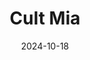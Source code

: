 ---  
layout: startup_page  
title: "Cult Mia"  
id: "cultmia.com"  
permalink: "/cultmiacultmia.com10182024/"  
website: "https://cultmia.com/"  
funding_round: "Seed"  
funding_amount: "$5M"  
investors: "Fuel Ventures, Morgan Stanley, David Wertheimer, H&M Group Ventures"  
about: "Cult Mia is a UK-based luxury retail platform that merges curated style, social impact, and data to benefit both customers and brand partners. It offers a uniquely curated, values-driven shopping experience and has seen consistent triple-digit growth since its launch in 2019."  
markets: "Luxury Retail, Fashion, Apparel, E-Commerce, Fashion, Retail"  
hq: "London, England, United Kingdom"  
founded_year: "2019"  
linkedin: "https://uk.linkedin.com/company/cult-mia"  
twitter: ""  
instagram: ""  
facebook: "https://www.facebook.com/CultMiaOfficial"  
crunchbase: "https://www.crunchbase.com/organization/cult-mia"  
pitchbook: "https://pitchbook.com/profiles/company/470779-66"  

date_display: "18-Oct-2024"  
date: "2024-10-18"

# SEO Optimization  
meta_title: "Cult Mia - Seed Funding ($5M)"  
meta_description: "Cult Mia, Cult Mia is a UK-based luxury retail platform that merges curated style, social impact, and data to benefit both customers and brand partners. It offe..."  
meta_keywords: "Cult Mia, Luxury Retail, Fashion, Apparel, E-Commerce, Fashion, Retail, Seed funding"  
canonical_url: "https://startup.projectstartups.com/cultmiacultmia.com10182024/"  
---